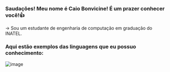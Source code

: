 ### Saudações! Meu nome é Caio Bonvicine! É um prazer conhecer você!👍

-> Sou um estudante de engenharia de computação em graduação do INATEL.

### Aqui estão exemplos das linguagens que eu possuo conhecimento:
![image]({https://img.shields.io/badge/C%23-239120?style=for-the-badge&logo=c-sharp&logoColor=white})

